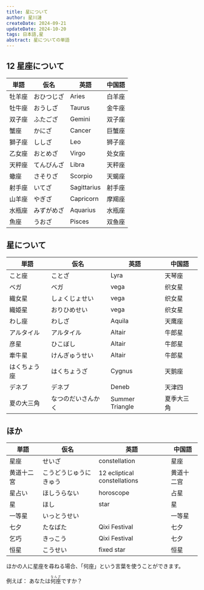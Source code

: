 ```yaml
---
title: 星について
author: 星川漣
createDate: 2024-09-21
updateDate: 2024-10-20
tags: 日本語,星
abstract: 星についての単語
---
```


## 12 星座について

| 単語   | 仮名       | 英語        | 中国語 |
| ------ | ---------- | ----------- | ------ |
| 牡羊座 | おひつじざ | Aries       | 白羊座 |
| 牡牛座 | おうしざ   | Taurus      | 金牛座 |
| 双子座 | ふたござ   | Gemini      | 双子座 |
| 蟹座   | かにざ     | Cancer      | 巨蟹座 |
| 獅子座 | ししざ     | Leo         | 狮子座 |
| 乙女座 | おとめざ   | Virgo       | 处女座 |
| 天秤座 | てんびんざ | Libra       | 天秤座 |
| 蠍座   | さそりざ   | Scorpio     | 天蝎座 |
| 射手座 | いてざ     | Sagittarius | 射手座 |
| 山羊座 | やぎざ     | Capricorn   | 摩羯座 |
| 水瓶座 | みずがめざ | Aquarius    | 水瓶座 |
| 魚座   | うおざ     | Pisces      | 双鱼座 |

## 星について

| 単語         | 仮名               | 英語            | 中国語     |
| ------------ | ------------------ | --------------- | ---------- |
| こと座       | ことざ             | Lyra            | 天琴座     |
| ベガ         | ベガ               | vega            | 织女星     |
| 織女星       | しょくじょせい     | vega            | 织女星     |
| 織姫星       | おりひめせい       | vega            | 织女星     |
| わし座       | わしざ             | Aquila          | 天鹰座     |
| アルタイル   | アルタイル         | Altair          | 牛郎星     |
| 彦星         | ひこぼし           | Altair          | 牛郎星     |
| 牽牛星       | けんぎゅうせい     | Altair          | 牛郎星     |
| はくちょう座 | はくちょうざ       | Cygnus          | 天鹅座     |
| デネブ       | デネブ             | Deneb           | 天津四     |
| 夏の大三角   | なつのだいさんかく | Summer Triangle | 夏季大三角 |

## ほか

| 単語       | 仮名                   | 英語                         | 中国語     |
| ---------- | ---------------------- | ---------------------------- | ---------- |
| 星座       | せいざ                 | constellation                | 星座       |
| 黄道十二宮 | こうどうじゅうにきゅう | 12 ecliptical constellations | 黄道十二宫 |
| 星占い     | ほしうらない           | horoscope                    | 占星       |
| 星         | ほし                   | star                         | 星         |
| 一等星     | いっとうせい           |                              | 一等星     |
| 七夕       | たなばた               | Qixi Festival                | 七夕       |
| 乞巧　　   | きっこう               | Qixi Festival                | 七夕       |
| 恒星       | こうせい               | fixed star                   | 恒星       |

ほかの人に星座を尋ねる場合、「何座」という言葉を使うことができます。

例えば： あなたは<ruby>何座<rt>なんざ</rt></ruby>ですか？
